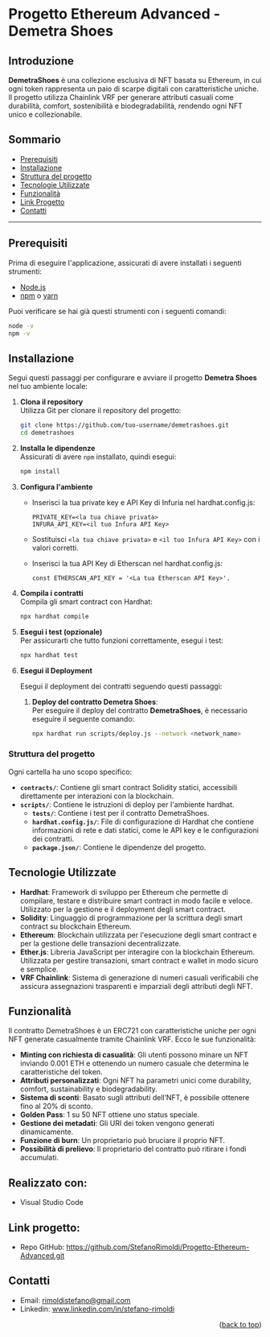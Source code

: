 # Progetto Ethereum Advanced - Demetra Shoes
<a name="readme-top"></a>

## Introduzione

**DemetraShoes** è una collezione esclusiva di NFT basata su Ethereum, in cui ogni token rappresenta un paio di scarpe digitali con caratteristiche uniche. Il progetto utilizza Chainlink VRF per generare attributi casuali come durabilità, comfort, sostenibilità e biodegradabilità, rendendo ogni NFT unico e collezionabile.

## Sommario

- [Prerequisiti](#prerequisiti)
- [Installazione](#installazione)
- [Struttura del progetto](#struttura-del-progetto)
- [Tecnologie Utilizzate](#tecnologie-utilizzate)
- [Funzionalità](#funzionalità)
- [Link Progetto](#link-progetto)
- [Contatti](#contatti)

---

## Prerequisiti

Prima di eseguire l'applicazione, assicurati di avere installati i seguenti strumenti:

- [Node.js](https://nodejs.org/)
- [npm](https://www.npmjs.com/) o [yarn](https://yarnpkg.com/)

Puoi verificare se hai già questi strumenti con i seguenti comandi:

```bash
node -v
npm -v
```

## Installazione

Segui questi passaggi per configurare e avviare il progetto **Demetra Shoes** nel tuo ambiente locale:

1. **Clona il repository**  
   Utilizza Git per clonare il repository del progetto:  
   ```bash
   git clone https://github.com/tuo-username/demetrashoes.git
   cd demetrashoes
   ```

2. **Installa le dipendenze**  
   Assicurati di avere `npm` installato, quindi esegui:  
   ```bash
   npm install
   ```

3. **Configura l'ambiente**    
   - Inserisci la tua private key e API Key di Infuria nel hardhat.config.js:
     ```plaintext
     PRIVATE_KEY=<la tua chiave privata>
     INFURA_API_KEY=<il tuo Infura API Key>
     ```
   - Sostituisci `<la tua chiave privata>` e `<il tuo Infura API Key>` con i valori corretti.

   - Inserisci la tua API Key di Etherscan nel hardhat.config.js:
     ```plaintext
     const ETHERSCAN_API_KEY = '<La tua Etherscan API Key>'.
     ```

4. **Compila i contratti**  
   Compila gli smart contract con Hardhat:  
   ```bash
   npx hardhat compile
   ```

5. **Esegui i test (opzionale)**  
   Per assicurarti che tutto funzioni correttamente, esegui i test:  
   ```bash
   npx hardhat test
   ```

7. **Esegui il Deployment**

   Esegui il deployment dei contratti seguendo questi passaggi:

   1. **Deploy del contratto Demetra Shoes**:  
      Per eseguire il deploy del contratto **DemetraShoes**, è necessario eseguire il seguente comando:

      ```bash
      npx hardhat run scripts/deploy.js --network <network_name>
      ```

### Struttura del progetto

Ogni cartella ha uno scopo specifico:
- **`contracts/`**: Contiene gli smart contract Solidity statici, accessibili direttamente per interazioni con la blockchain.
- **`scripts/`**: Contiene le istruzioni di deploy per l'ambiente hardhat.
  - **`tests/`**: Contiene i test per il contratto DemetraShoes.
  - **`hardhat.config.js/`**: File di configurazione di Hardhat che contiene informazioni di rete e dati statici, come le API key e le configurazioni dei contratti.
  - **`package.json/`**: Contiene le dipendenze del progetto.


## Tecnologie Utilizzate

- **Hardhat**: Framework di sviluppo per Ethereum che permette di compilare, testare e distribuire smart contract in modo facile e veloce. Utilizzato per la gestione e il deployment degli smart contract.
- **Solidity**: Linguaggio di programmazione per la scrittura degli smart contract su blockchain Ethereum.
- **Ethereum**: Blockchain utilizzata per l'esecuzione degli smart contract e per la gestione delle transazioni decentralizzate.
- **Ether.js**: Libreria JavaScript per interagire con la blockchain Ethereum. Utilizzata per gestire transazioni, smart contract e wallet in modo sicuro e semplice.
- **VRF Chainlink**: Sistema di generazione di numeri casuali verificabili che assicura assegnazioni trasparenti e imparziali degli attributi degli NFT.

## Funzionalità

Il contratto DemetraShoes è un ERC721 con caratteristiche uniche per ogni NFT generate casualmente tramite Chainlink VRF. Ecco le sue funzionalità:

- **Minting con richiesta di casualità**: Gli utenti possono minare un NFT inviando 0.001 ETH e ottenendo un numero casuale che determina le caratteristiche del token.
- **Attributi personalizzati**: Ogni NFT ha parametri unici come durability, comfort, sustainability e biodegradability.
- **Sistema di sconti**: Basato sugli attributi dell’NFT, è possibile ottenere fino al 20% di sconto.
- **Golden Pass**: 1 su 50 NFT ottiene uno status speciale.
- **Gestione dei metadati**: Gli URI dei token vengono generati dinamicamente.
- **Funzione di burn**: Un proprietario può bruciare il proprio NFT.
- **Possibilità di prelievo**: Il proprietario del contratto può ritirare i fondi accumulati.


## Realizzato con:
- Visual Studio Code

## Link progetto:

- Repo GitHub: https://github.com/StefanoRimoldi/Progetto-Ethereum-Advanced.git

## Contatti
- Email: rimoldistefano@gmail.com
- Linkedin: www.linkedin.com/in/stefano-rimoldi

<p align="right">(<a href="#readme-top">back to top</a>)</p>
